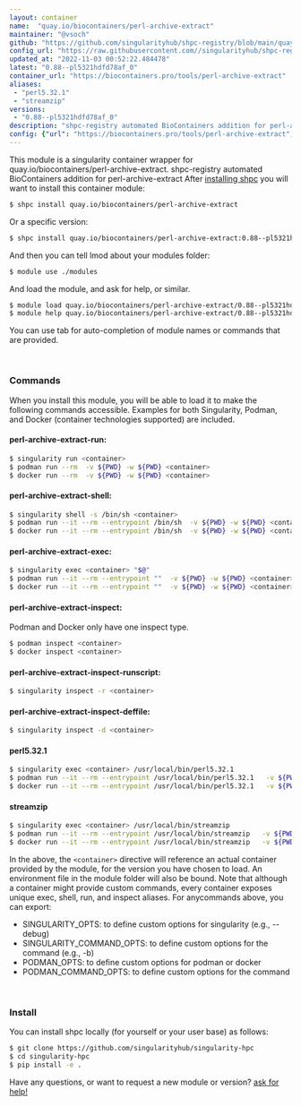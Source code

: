 ```yaml
---
layout: container
name:  "quay.io/biocontainers/perl-archive-extract"
maintainer: "@vsoch"
github: "https://github.com/singularityhub/shpc-registry/blob/main/quay.io/biocontainers/perl-archive-extract/container.yaml"
config_url: "https://raw.githubusercontent.com//singularityhub/shpc-registry/main/quay.io/biocontainers/perl-archive-extract/container.yaml"
updated_at: "2022-11-03 00:52:22.484478"
latest: "0.88--pl5321hdfd78af_0"
container_url: "https://biocontainers.pro/tools/perl-archive-extract"
aliases:
 - "perl5.32.1"
 - "streamzip"
versions:
 - "0.88--pl5321hdfd78af_0"
description: "shpc-registry automated BioContainers addition for perl-archive-extract"
config: {"url": "https://biocontainers.pro/tools/perl-archive-extract", "maintainer": "@vsoch", "description": "shpc-registry automated BioContainers addition for perl-archive-extract", "latest": {"0.88--pl5321hdfd78af_0": "sha256:7f9658e6912b6bdcd55cf68ea02e20ad02de4be495f290ec6918534cc912cffd"}, "tags": {"0.88--pl5321hdfd78af_0": "sha256:7f9658e6912b6bdcd55cf68ea02e20ad02de4be495f290ec6918534cc912cffd"}, "docker": "quay.io/biocontainers/perl-archive-extract", "aliases": {"perl5.32.1": "/usr/local/bin/perl5.32.1", "streamzip": "/usr/local/bin/streamzip"}}
---
```


This module is a singularity container wrapper for quay.io/biocontainers/perl-archive-extract.
shpc-registry automated BioContainers addition for perl-archive-extract
After [installing shpc](#install) you will want to install this container module:


```bash
$ shpc install quay.io/biocontainers/perl-archive-extract
```

Or a specific version:

```bash
$ shpc install quay.io/biocontainers/perl-archive-extract:0.88--pl5321hdfd78af_0
```

And then you can tell lmod about your modules folder:

```bash
$ module use ./modules
```

And load the module, and ask for help, or similar.

```bash
$ module load quay.io/biocontainers/perl-archive-extract/0.88--pl5321hdfd78af_0
$ module help quay.io/biocontainers/perl-archive-extract/0.88--pl5321hdfd78af_0
```

You can use tab for auto-completion of module names or commands that are provided.

<br>

### Commands

When you install this module, you will be able to load it to make the following commands accessible.
Examples for both Singularity, Podman, and Docker (container technologies supported) are included.

#### perl-archive-extract-run:

```bash
$ singularity run <container>
$ podman run --rm  -v ${PWD} -w ${PWD} <container>
$ docker run --rm  -v ${PWD} -w ${PWD} <container>
```

#### perl-archive-extract-shell:

```bash
$ singularity shell -s /bin/sh <container>
$ podman run --it --rm --entrypoint /bin/sh  -v ${PWD} -w ${PWD} <container>
$ docker run --it --rm --entrypoint /bin/sh  -v ${PWD} -w ${PWD} <container>
```

#### perl-archive-extract-exec:

```bash
$ singularity exec <container> "$@"
$ podman run --it --rm --entrypoint ""  -v ${PWD} -w ${PWD} <container> "$@"
$ docker run --it --rm --entrypoint ""  -v ${PWD} -w ${PWD} <container> "$@"
```

#### perl-archive-extract-inspect:

Podman and Docker only have one inspect type.

```bash
$ podman inspect <container>
$ docker inspect <container>
```

#### perl-archive-extract-inspect-runscript:

```bash
$ singularity inspect -r <container>
```

#### perl-archive-extract-inspect-deffile:

```bash
$ singularity inspect -d <container>
```


#### perl5.32.1

```bash
$ singularity exec <container> /usr/local/bin/perl5.32.1
$ podman run --it --rm --entrypoint /usr/local/bin/perl5.32.1   -v ${PWD} -w ${PWD} <container> -c " $@"
$ docker run --it --rm --entrypoint /usr/local/bin/perl5.32.1   -v ${PWD} -w ${PWD} <container> -c " $@"
```


#### streamzip

```bash
$ singularity exec <container> /usr/local/bin/streamzip
$ podman run --it --rm --entrypoint /usr/local/bin/streamzip   -v ${PWD} -w ${PWD} <container> -c " $@"
$ docker run --it --rm --entrypoint /usr/local/bin/streamzip   -v ${PWD} -w ${PWD} <container> -c " $@"
```



In the above, the `<container>` directive will reference an actual container provided
by the module, for the version you have chosen to load. An environment file in the
module folder will also be bound. Note that although a container
might provide custom commands, every container exposes unique exec, shell, run, and
inspect aliases. For anycommands above, you can export:

 - SINGULARITY_OPTS: to define custom options for singularity (e.g., --debug)
 - SINGULARITY_COMMAND_OPTS: to define custom options for the command (e.g., -b)
 - PODMAN_OPTS: to define custom options for podman or docker
 - PODMAN_COMMAND_OPTS: to define custom options for the command

<br>

### Install

You can install shpc locally (for yourself or your user base) as follows:

```bash
$ git clone https://github.com/singularityhub/singularity-hpc
$ cd singularity-hpc
$ pip install -e .
```

Have any questions, or want to request a new module or version? [ask for help!](https://github.com/singularityhub/singularity-hpc/issues)